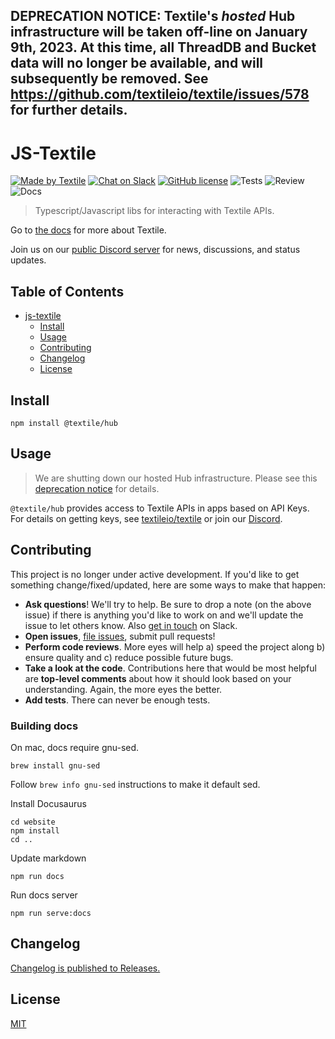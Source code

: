 ## DEPRECATION NOTICE: Textile's _hosted_ Hub infrastructure will be taken off-line on January 9th, 2023. At this time, all ThreadDB and Bucket data will no longer be available, and will subsequently be removed. See https://github.com/textileio/textile/issues/578 for further details.

# JS-Textile

[![Made by Textile](https://img.shields.io/badge/made%20by-Textile-informational.svg?style=popout-square)](https://textile.io)
[![Chat on Slack](https://img.shields.io/badge/slack-slack.textile.io-informational.svg?style=popout-square)](https://slack.textile.io)
[![GitHub license](https://img.shields.io/github/license/textileio/js-textile.svg?style=popout-square)](./LICENSE)
![Tests](https://github.com/textileio/js-threads/workflows/Test/badge.svg)
![Review](https://github.com/textileio/js-threads/workflows/Review/badge.svg)
![Docs](https://github.com/textileio/js-threads/workflows/Docs/badge.svg)

> Typescript/Javascript libs for interacting with Textile APIs.

Go to [the docs](https://docs.textile.io/) for more about Textile.

Join us on our [public Discord server](https://discord.com/invite/dc8EBEhGbg) for news, discussions, and status updates.

## Table of Contents

- [js-textile](#js-textile)
  - [Install](#install)
  - [Usage](#usage)
  - [Contributing](#contributing)
  - [Changelog](#changelog)
  - [License](#license)

## Install

`npm install @textile/hub`

## Usage

> We are shutting down our hosted Hub infrastructure. Please see this [deprecation notice](https://github.com/textileio/textile/issues/578) for details.

`@textile/hub` provides access to Textile APIs in apps based on API Keys. For details on getting keys, see [textileio/textile](https://docs.textile.io/hub/) or join our [Discord](https://discord.com/invite/dc8EBEhGbg).

## Contributing

This project is no longer under active development. If you'd like to get something change/fixed/updated, here are some ways to make that happen:

- **Ask questions**! We'll try to help. Be sure to drop a note (on the above issue) if there is anything you'd like to work on and we'll update the issue to let others know. Also [get in touch](https://discord.com/invite/dc8EBEhGbg) on Slack.
- **Open issues**, [file issues](https://github.com/textileio/js-textile/issues), submit pull requests!
- **Perform code reviews**. More eyes will help a) speed the project along b) ensure quality and c) reduce possible future bugs.
- **Take a look at the code**. Contributions here that would be most helpful are **top-level comments** about how it should look based on your understanding. Again, the more eyes the better.
- **Add tests**. There can never be enough tests.

### Building docs

On mac, docs require gnu-sed.

```
brew install gnu-sed
```

Follow `brew info gnu-sed` instructions to make it default sed.

Install Docusaurus

```
cd website
npm install
cd ..
```

Update markdown

```
npm run docs
```

Run docs server

```
npm run serve:docs
```

## Changelog

[Changelog is published to Releases.](https://github.com/textileio/js-textile/releases)

## License

[MIT](LICENSE)

